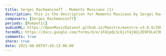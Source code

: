 ```yaml
---
title: Sergei Rachmaninoff - Moments Musicaux (1)
description: This is the description for Moments Musicaux by Sergei Rachmaninoff
composers: [Sergei Rachmaninoff]
periods: [Romantic]
audioURL: https://OpenMusicDataset.github.io/Maestro/maestro-v3.0.0/2006/MIDI-Unprocessed_22_R1_2006_01-04_ORIG_MID--AUDIO_22_R1_2006_04_Track04_wav.midi
formURL: https://docs.google.com/forms/d/e/1FAIpQLSc6jzT4jQGj2E9FULeC9Pwib0WmY8GTwpoa5rm0lFYMNBKwnQ/viewform
comments: true
share: true
date: 2021-08-08T07:43:13-06:00
---
```

